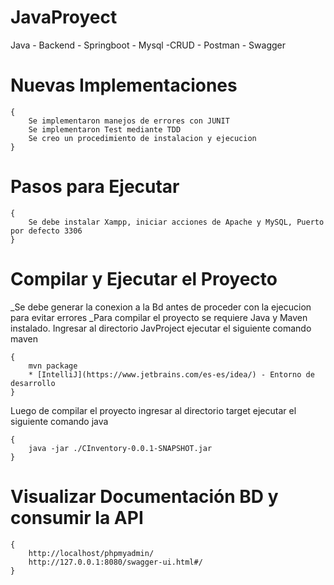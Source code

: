 # JavaProyect
Java - Backend - Springboot - Mysql -CRUD - Postman - Swagger

# Nuevas Implementaciones
    {
        Se implementaron manejos de errores con JUNIT
        Se implementaron Test mediante TDD
        Se creo un procedimiento de instalacion y ejecucion
    }
    
# Pasos para Ejecutar
    {
        Se debe instalar Xampp, iniciar acciones de Apache y MySQL, Puerto por defecto 3306
    }

# Compilar y Ejecutar el Proyecto
_Se debe generar la conexion a la Bd antes de proceder con la ejecucion para evitar errores
_Para compilar el proyecto se requiere Java y Maven instalado. Ingresar al directorio JavProject ejecutar el siguiente comando maven

    {
        mvn package
        * [IntelliJ](https://www.jetbrains.com/es-es/idea/) - Entorno de desarrollo
    }

Luego de compilar el proyecto ingresar al directorio target ejecutar el siguiente comando java

    {
        java -jar ./CInventory-0.0.1-SNAPSHOT.jar
    }

# Visualizar Documentación BD y consumir la API

    {
        http://localhost/phpmyadmin/
        http://127.0.0.1:8080/swagger-ui.html#/
    }




